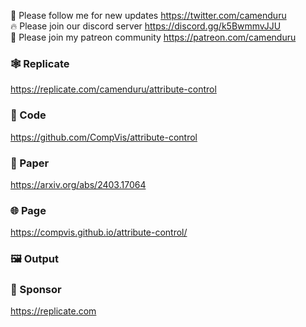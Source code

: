 🐣 Please follow me for new updates https://twitter.com/camenduru <br />
🔥 Please join our discord server https://discord.gg/k5BwmmvJJU <br />
🥳 Please join my patreon community https://patreon.com/camenduru <br />

### 🕸 Replicate
https://replicate.com/camenduru/attribute-control

### 🧬 Code
https://github.com/CompVis/attribute-control

### 📄 Paper
https://arxiv.org/abs/2403.17064

### 🌐 Page
https://compvis.github.io/attribute-control/

### 🖼 Output


### 🏢 Sponsor
https://replicate.com
